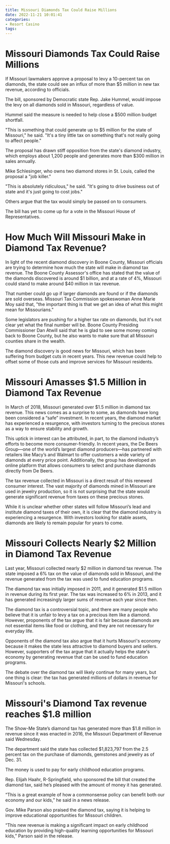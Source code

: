 ```yaml
---
title: Missouri Diamonds Tax Could Raise Millions
date: 2022-11-21 10:01:41
categories:
- Resort Casino
tags:
---
```



#  Missouri Diamonds Tax Could Raise Millions

If Missouri lawmakers approve a proposal to levy a 10-percent tax on diamonds, the state could see an influx of more than $5 million in new tax revenue, according to officials.

The bill, sponsored by Democratic state Rep. Jake Hummel, would impose the levy on all diamonds sold in Missouri, regardless of value.

Hummel said the measure is needed to help close a $500 million budget shortfall.

"This is something that could generate up to $5 million for the state of Missouri," he said. "It's a tiny little tax on something that's not really going to affect people."

The proposal has drawn stiff opposition from the state's diamond industry, which employs about 1,200 people and generates more than $300 million in sales annually.

Mike Schlesinger, who owns two diamond stores in St. Louis, called the proposal a "job killer."

"This is absolutely ridiculous," he said. "It's going to drive business out of state and it's just going to cost jobs."

Others argue that the tax would simply be passed on to consumers.


The bill has yet to come up for a vote in the Missouri House of Representatives.

#  How Much Will Missouri Make in Diamond Tax Revenue?

In light of the recent diamond discovery in Boone County, Missouri officials are trying to determine how much the state will make in diamond tax revenue. The Boone County Assessor's office has stated that the value of the diamonds discovered is around $1 billion, and at a rate of 4%, Missouri could stand to make around $40 million in tax revenue.

That number could go up if larger diamonds are found or if the diamonds are sold overseas. Missouri Tax Commission spokeswoman Anne Marie Moy said that, "the important thing is that we get an idea of what this might mean for Missourians."

Some legislators are pushing for a higher tax rate on diamonds, but it's not clear yet what the final number will be. Boone County Presiding Commissioner Dan Atwill said that he is glad to see some money coming back to Boone County, but he also wants to make sure that all Missouri counties share in the wealth.

The diamond discovery is good news for Missouri, which has been suffering from budget cuts in recent years. This new revenue could help to offset some of those cuts and improve services for Missouri residents.

#  Missouri Amasses $1.5 Million in Diamond Tax Revenue

In March of 2018, Missouri generated over $1.5 million in diamond tax revenue. This news comes as a surprise to some, as diamonds have long been considered a “safe” investment. In recent years, the diamond market has experienced a resurgence, with investors turning to the precious stones as a way to ensure stability and growth.

This uptick in interest can be attributed, in part, to the diamond industry’s efforts to become more consumer-friendly. In recent years, the De Beers Group—one of the world’s largest diamond producers—has partnered with retailers like Macy’s and Walmart to offer customers a wide variety of diamonds at every price point. Additionally, the group has developed an online platform that allows consumers to select and purchase diamonds directly from De Beers.

The tax revenue collected in Missouri is a direct result of this renewed consumer interest. The vast majority of diamonds mined in Missouri are used in jewelry production, so it is not surprising that the state would generate significant revenue from taxes on these precious stones.

While it is unclear whether other states will follow Missouri’s lead and institute diamond taxes of their own, it is clear that the diamond industry is experiencing a resurgence. With investors looking for stable assets, diamonds are likely to remain popular for years to come.

#  Missouri Collects Nearly $2 Million in Diamond Tax Revenue

Last year, Missouri collected nearly $2 million in diamond tax revenue. The state imposed a 6% tax on the value of diamonds sold in Missouri, and the revenue generated from the tax was used to fund education programs.

The diamond tax was initially imposed in 2011, and it generated $1.5 million in revenue during its first year. The tax was increased to 6% in 2013, and it has generated increasingly larger sums of revenue each year since then.

The diamond tax is a controversial topic, and there are many people who believe that it is unfair to levy a tax on a precious item like a diamond. However, proponents of the tax argue that it is fair because diamonds are not essential items like food or clothing, and they are not necessary for everyday life.

Opponents of the diamond tax also argue that it hurts Missouri's economy because it makes the state less attractive to diamond buyers and sellers. However, supporters of the tax argue that it actually helps the state's economy by generating revenue that can be used to fund education programs.

The debate over the diamond tax will likely continue for many years, but one thing is clear: the tax has generated millions of dollars in revenue for Missouri's schools.

#  Missouri's Diamond Tax revenue reaches $1.8 million

The Show-Me State’s diamond tax has generated more than $1.8 million in revenue since it was enacted in 2016, the Missouri Department of Revenue said Wednesday.

The department said the state has collected $1,823,797 from the 2.5 percent tax on the purchase of diamonds, gemstones and jewelry as of Dec. 31.

The money is used to pay for early childhood education programs.

Rep. Elijah Haahr, R-Springfield, who sponsored the bill that created the diamond tax, said he’s pleased with the amount of money it has generated.

“This is a great example of how a commonsense policy can benefit both our economy and our kids,” he said in a news release.

Gov. Mike Parson also praised the diamond tax, saying it is helping to improve educational opportunities for Missouri children.

“This new revenue is making a significant impact on early childhood education by providing high-quality learning opportunities for Missouri kids,” Parson said in the release.